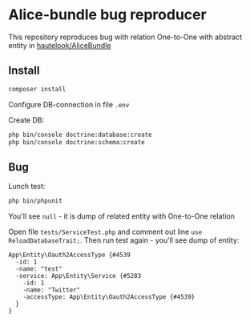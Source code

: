 # Alice-bundle bug reproducer

This repository reproduces bug with relation One-to-One with abstract entity in [hautelook/AliceBundle](https://github.com/hautelook/AliceBundle)

## Install
```bash
composer install
```
Configure DB-connection in file `.env`

Create DB:
```bash
php bin/console doctrine:database:create
php bin/console doctrine:schema:create
```

## Bug
Lunch test:
```bash
php bin/phpunit
```
You'll see `null` - it is dump of related entity with One-to-One relation

Open file `tests/ServiceTest.php` and comment out line `use ReloadDatabaseTrait;`. Then run test again - you'll see dump of entity:
```
App\Entity\Oauth2AccessType {#4539
  -id: 1
  -name: "test"
  -service: App\Entity\Service {#5283
    -id: 1
    -name: "Twitter"
    -accessType: App\Entity\Oauth2AccessType {#4539}
  }
}
```